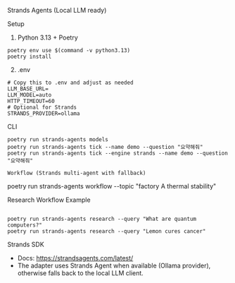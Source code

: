Strands Agents (Local LLM ready)

Setup

1. Python 3.13 + Poetry

```
poetry env use $(command -v python3.13)
poetry install
```

2. .env

```
# Copy this to .env and adjust as needed
LLM_BASE_URL=
LLM_MODEL=auto
HTTP_TIMEOUT=60
# Optional for Strands
STRANDS_PROVIDER=ollama
```

CLI

```
poetry run strands-agents models
poetry run strands-agents tick --name demo --question "요약해줘"
poetry run strands-agents tick --engine strands --name demo --question "요약해줘"

Workflow (Strands multi-agent with fallback)
```

poetry run strands-agents workflow --topic "factory A thermal stability"

Research Workflow Example

```

poetry run strands-agents research --query "What are quantum computers?"
poetry run strands-agents research --query "Lemon cures cancer"

```

Strands SDK

- Docs: https://strandsagents.com/latest/
- The adapter uses Strands Agent when available (Ollama provider), otherwise falls back to the local LLM client.
